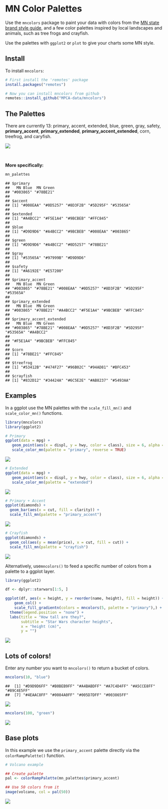 
# MN Color Palettes

Use the `mncolors` package to paint your data with colors from the [MN
state brand style
guide](https://mn.gov/portal/brand/style-guide/colors/), and a few color
palettes inspired by local landscapes and animals, such as tree frogs
and crayfish.

Use the palettes with `ggplot2` or `plot` to give your charts some MN
style.

## Install

To install `mncolors`:

``` r
# First install the 'remotes' package
install.packages("remotes")

# Now you can install mncolors from github
remotes::install_github("MPCA-data/mncolors")
```

## The Palettes

There are currently 13: primary, accent, extended, blue, green, gray,
safety, **primary_accent**, **primary_extended**,
**primary_accent_extended**, corn, treefrog, and caryfish.

![](README_files/figure-gfm/see_palettes-1.png?raw=true)

<br>

**More specifically:**

``` r
mn_palettes
```

    ## $primary
    ##   MN Blue  MN Green 
    ## "#003865" "#78BE21" 
    ## 
    ## $accent
    ## [1] "#008EAA" "#0D5257" "#8D3F2B" "#5D295F" "#53565A"
    ## 
    ## $extended
    ## [1] "#A4BCC2" "#F5E1A4" "#9BCBEB" "#FFC845"
    ## 
    ## $blue
    ## [1] "#D9D9D6" "#A4BCC2" "#9BCBEB" "#008EAA" "#003865"
    ## 
    ## $green
    ## [1] "#D9D9D6" "#A4BCC2" "#0D5257" "#78BE21"
    ## 
    ## $gray
    ## [1] "#53565A" "#97999B" "#D9D9D6"
    ## 
    ## $safety
    ## [1] "#A6192E" "#E57200"
    ## 
    ## $primary_accent
    ##   MN Blue  MN Green                                                   
    ## "#003865" "#78BE21" "#008EAA" "#0D5257" "#8D3F2B" "#5D295F" "#53565A" 
    ## 
    ## $primary_extended
    ##   MN Blue  MN Green                                         
    ## "#003865" "#78BE21" "#A4BCC2" "#F5E1A4" "#9BCBEB" "#FFC845" 
    ## 
    ## $primary_accent_extended
    ##   MN Blue  MN Green                                                             
    ## "#003865" "#78BE21" "#008EAA" "#0D5257" "#8D3F2B" "#5D295F" "#53565A" "#A4BCC2" 
    ##                               
    ## "#F5E1A4" "#9BCBEB" "#FFC845" 
    ## 
    ## $corn
    ## [1] "#78BE21" "#FFC845"
    ## 
    ## $treefrog
    ## [1] "#53412B" "#474F27" "#96B02C" "#94AD81" "#BFC453"
    ## 
    ## $crayfish
    ## [1] "#832D12" "#34424A" "#6C5E2E" "#AB8237" "#5493AA"

## Examples

In a ggplot use the MN palettes with the `scale_fill_mn()` and
`scale_color_mn()` functions.

``` r
library(mncolors)
library(ggplot2)

# Primary
ggplot(data = mpg) +   
   geom_point(aes(x = displ, y = hwy, color = class), size = 6, alpha = 0.7) +
   scale_color_mn(palette = "primary", reverse = TRUE)
```

![](README_files/figure-gfm/unnamed-chunk-2-1.png)<!-- -->

``` r
# Extended
ggplot(data = mpg) +   
   geom_point(aes(x = displ, y = hwy, color = class), size = 6, alpha = 0.7) +
   scale_color_mn(palette = "extended")
```

![](README_files/figure-gfm/unnamed-chunk-2-2.png)<!-- -->

``` r
# Primary + Accent
ggplot(diamonds) + 
  geom_bar(aes(x = cut, fill = clarity)) +
  scale_fill_mn(palette = "primary_accent")
```

![](README_files/figure-gfm/unnamed-chunk-2-3.png)<!-- -->

``` r
# Crayfish
ggplot(diamonds) + 
  geom_col(aes(y = mean(price), x = cut, fill = cut)) +
  scale_fill_mn(palette = "crayfish")
```

![](README_files/figure-gfm/unnamed-chunk-2-4.png)<!-- -->

Alternatively, use`mncolors()` to feed a specific number of colors from
a palette to a ggplot layer.

``` r
library(ggplot2)

df <- dplyr::starwars[1:5, ]

ggplot(df, aes(x = height, y = reorder(name, height), fill = height)) +
    geom_col() + 
    scale_fill_gradientn(colors = mncolors(5, palette = "primary"),) +
  theme(legend.position = "none") +
  labs(title = "How tall are they?",
       subtitle = "Star Wars character heights",
       x = "height (cm)",
       y = "")
```

![](README_files/figure-gfm/unnamed-chunk-3-1.png)<!-- -->

## Lots of colors!

Enter any number you want to `mncolors()` to return a bucket of colors.

``` r
mncolors(10, "blue")
```

    ##  [1] "#D9D9D6FF" "#B0BEB9FF" "#A4BABDFF" "#A7C4D4FF" "#A5CCE8FF" "#89C4E5FF"
    ##  [7] "#4EAAC8FF" "#0084A0FF" "#005D7DFF" "#003865FF"

![](README_files/figure-gfm/unnamed-chunk-5-1.png)<!-- -->

``` r
mncolors(100, "green")
```

![](README_files/figure-gfm/unnamed-chunk-7-1.png)<!-- -->

## Base plots

In this example we use the `primary_accent` palette directly via the
`colorRampPalette()` function.

``` r
# Volcano example

## Create palette
pal <- colorRampPalette(mn_palettes$primary_accent)

## Use 50 colors from it
image(volcano, col = pal(50))
```

![](README_files/figure-gfm/unnamed-chunk-8-1.png)<!-- -->
